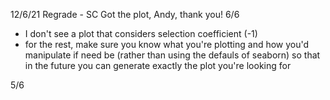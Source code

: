 12/6/21 Regrade - SC 
Got the plot, Andy, thank you! 6/6

- I don't see a plot that considers selection coefficient (-1) 
- for the rest, make sure you know what you're plotting and how you'd manipulate if need be (rather than using the defauls of seaborn) so that in the future you can generate exactly the plot you're looking for

5/6
